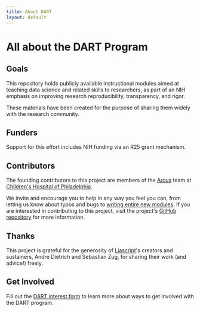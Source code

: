 ```yaml
---
title: About DART
layout: default
---
```


# All about the DART Program

## Goals

This repository holds publicly available instructional modules aimed at teaching data science and related skills to researchers, as part of an NIH emphasis on improving research reproducibility, transparency, and rigor.

These materials have been created for the purpose of sharing them widely with the research community.  

## Funders

Support for this effort includes NIH funding via an R25 grant mechanism.

## Contributors

The founding contributors to this project are members of the [Arcus](https://arcus.chop.edu) team at [Children's Hospital of Philadelphia](https://www.chop.edu).

We invite and encourage you to help in any way you feel you can, from letting us know about typos and bugs to [writing entire new modules](https://github.com/arcus/education_modules/blob/main/how_to.md). If you are interested in contributing to this project, visit the project's [GitHub repository](https://github.com/arcus/education_modules) for more information.

## Thanks

This project is grateful for the generosity of [Liascript](https://github.com/LiaScript)'s creators and sustainers, André Dietrich and Sebastian Zug, for sharing their work (and advice!) freely.

## Get Involved

Fill out the [DART interest form](https://redcap.chop.edu/surveys/?s=FPHWFNEA9KN3HERF) to learn more about ways to get involved with the DART program.
